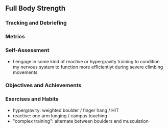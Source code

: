 <!---------------------------------------------------------------------------->
## Full Body Strength

### Tracking and Debriefing

### Metrics

### Self-Assessment

- I engage in some kind of reactive or hypergravity training to condition my
  nervous system to function more efficientlyt during severe climbing movements

### Objectives and Achievements

### Exercises and Habits

- hypergravity: weighted boulder / finger hang / HIT
- reactive: one arm lunging / campus touching
- "complex training": alternate between boulders and musculation


